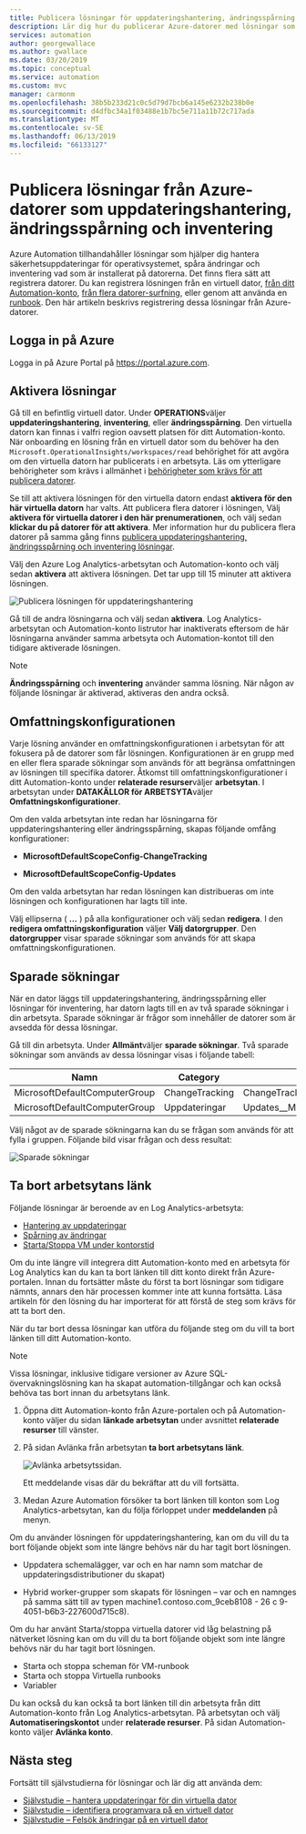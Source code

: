 ```yaml
---
title: Publicera lösningar för uppdateringshantering, ändringsspårning och inventering från en Azure-dator
description: Lär dig hur du publicerar Azure-datorer med lösningar som uppdateringshantering, ändringsspårning och inventering som ingår i Azure Automation.
services: automation
author: georgewallace
ms.author: gwallace
ms.date: 03/20/2019
ms.topic: conceptual
ms.service: automation
ms.custom: mvc
manager: carmonm
ms.openlocfilehash: 38b5b233d21c0c5d79d7bcb6a145e6232b238b0e
ms.sourcegitcommit: d4dfbc34a1f03488e1b7bc5e711a11b72c717ada
ms.translationtype: MT
ms.contentlocale: sv-SE
ms.lasthandoff: 06/13/2019
ms.locfileid: "66133127"
---
```

# <a name="onboard-update-management-change-tracking-and-inventory-solutions-from-an-azure-virtual-machine"></a>Publicera lösningar från Azure-datorer som uppdateringshantering, ändringsspårning och inventering

Azure Automation tillhandahåller lösningar som hjälper dig hantera säkerhetsuppdateringar för operativsystemet, spåra ändringar och inventering vad som är installerat på datorerna. Det finns flera sätt att registrera datorer. Du kan registrera lösningen från en virtuell dator, [från ditt Automation-konto](automation-onboard-solutions-from-automation-account.md), [från flera datorer-surfning](automation-onboard-solutions-from-browse.md), eller genom att använda en [runbook](automation-onboard-solutions.md). Den här artikeln beskrivs registrering dessa lösningar från Azure-datorer.

## <a name="sign-in-to-azure"></a>Logga in på Azure

Logga in på Azure Portal på https://portal.azure.com.

## <a name="enable-the-solutions"></a>Aktivera lösningar

Gå till en befintlig virtuell dator. Under **OPERATIONS**väljer **uppdateringshantering**, **inventering**, eller **ändringsspårning**. Den virtuella datorn kan finnas i valfri region oavsett platsen för ditt Automation-konto. När onboarding en lösning från en virtuell dator som du behöver ha den `Microsoft.OperationalInsights/workspaces/read` behörighet för att avgöra om den virtuella datorn har publicerats i en arbetsyta. Läs om ytterligare behörigheter som krävs i allmänhet i [behörigheter som krävs för att publicera datorer](automation-role-based-access-control.md#onboarding).

Se till att aktivera lösningen för den virtuella datorn endast **aktivera för den här virtuella datorn** har valts. Att publicera flera datorer i lösningen, Välj **aktivera för virtuella datorer i den här prenumerationen**, och välj sedan **klickar du på datorer för att aktivera**. Mer information hur du publicera flera datorer på samma gång finns [publicera uppdateringshantering, ändringsspårning och inventering lösningar](automation-onboard-solutions-from-automation-account.md).

Välj den Azure Log Analytics-arbetsytan och Automation-konto och välj sedan **aktivera** att aktivera lösningen. Det tar upp till 15 minuter att aktivera lösningen.

![Publicera lösningen för uppdateringshantering](media/automation-onboard-solutions-from-vm/onboard-solution.png)

Gå till de andra lösningarna och välj sedan **aktivera**. Log Analytics-arbetsytan och Automation-konto listrutor har inaktiverats eftersom de här lösningarna använder samma arbetsyta och Automation-kontot till den tidigare aktiverade lösningen.

> [!NOTE]
> **Ändringsspårning** och **inventering** använder samma lösning. När någon av följande lösningar är aktiverad, aktiveras den andra också.

## <a name="scope-configuration"></a>Omfattningskonfigurationen

Varje lösning använder en omfattningskonfigurationen i arbetsytan för att fokusera på de datorer som får lösningen. Konfigurationen är en grupp med en eller flera sparade sökningar som används för att begränsa omfattningen av lösningen till specifika datorer. Åtkomst till omfattningskonfigurationer i ditt Automation-konto under **relaterade resurser**väljer **arbetsytan**. I arbetsytan under **DATAKÄLLOR för ARBETSYTA**väljer **Omfattningskonfigurationer**.

Om den valda arbetsytan inte redan har lösningarna för uppdateringshantering eller ändringsspårning, skapas följande omfång konfigurationer:

* **MicrosoftDefaultScopeConfig-ChangeTracking**

* **MicrosoftDefaultScopeConfig-Updates**

Om den valda arbetsytan har redan lösningen kan distribueras om inte lösningen och konfigurationen har lagts till inte.

Välj ellipserna ( **...** ) på alla konfigurationer och välj sedan **redigera**. I den **redigera omfattningskonfiguration** väljer **Välj datorgrupper**. Den **datorgrupper** visar sparade sökningar som används för att skapa omfattningskonfigurationen.

## <a name="saved-searches"></a>Sparade sökningar

När en dator läggs till uppdateringshantering, ändringsspårning eller lösningar för inventering, har datorn lagts till en av två sparade sökningar i din arbetsyta. Sparade sökningar är frågor som innehåller de datorer som är avsedda för dessa lösningar.

Gå till din arbetsyta. Under **Allmänt**väljer **sparade sökningar**. Två sparade sökningar som används av dessa lösningar visas i följande tabell:

|Namn     |Category  |Alias  |
|---------|---------|---------|
|MicrosoftDefaultComputerGroup     |  ChangeTracking       | ChangeTracking__MicrosoftDefaultComputerGroup        |
|MicrosoftDefaultComputerGroup     | Uppdateringar        | Updates__MicrosoftDefaultComputerGroup         |

Välj något av de sparade sökningarna kan du se frågan som används för att fylla i gruppen. Följande bild visar frågan och dess resultat:

![Sparade sökningar](media/automation-onboard-solutions-from-vm/logsearch.png)

## <a name="unlink-workspace"></a>Ta bort arbetsytans länk

Följande lösningar är beroende av en Log Analytics-arbetsyta:

* [Hantering av uppdateringar](automation-update-management.md)
* [Spårning av ändringar](automation-change-tracking.md)
* [Starta/Stoppa VM under kontorstid](automation-solution-vm-management.md)

Om du inte längre vill integrera ditt Automation-konto med en arbetsyta för Log Analytics kan du kan ta bort länken till ditt konto direkt från Azure-portalen.  Innan du fortsätter måste du först ta bort lösningar som tidigare nämnts, annars den här processen kommer inte att kunna fortsätta. Läsa artikeln för den lösning du har importerat för att förstå de steg som krävs för att ta bort den.

När du tar bort dessa lösningar kan utföra du följande steg om du vill ta bort länken till ditt Automation-konto.

> [!NOTE]
> Vissa lösningar, inklusive tidigare versioner av Azure SQL-övervakningslösning kan ha skapat automation-tillgångar och kan också behöva tas bort innan du arbetsytans länk.

1. Öppna ditt Automation-konto från Azure-portalen och på Automation-konto väljer du sidan **länkade arbetsytan** under avsnittet **relaterade resurser** till vänster.

2. På sidan Avlänka från arbetsytan **ta bort arbetsytans länk**.

   ![Avlänka arbetsytssidan](media/automation-onboard-solutions-from-vm/automation-unlink-workspace-blade.png).

   Ett meddelande visas där du bekräftar att du vill fortsätta.

3. Medan Azure Automation försöker ta bort länken till konton som Log Analytics-arbetsytan, kan du följa förloppet under **meddelanden** på menyn.

Om du använder lösningen för uppdateringshantering, kan om du vill du ta bort följande objekt som inte längre behövs när du har tagit bort lösningen.

* Uppdatera schemalägger, var och en har namn som matchar de uppdateringsdistributioner du skapat)

* Hybrid worker-grupper som skapats för lösningen – var och en namnges på samma sätt till av typen machine1.contoso.com_9ceb8108 - 26 c 9-4051-b6b3-227600d715c8).

Om du har använt Starta/stoppa virtuella datorer vid låg belastning på nätverket lösning kan om du vill du ta bort följande objekt som inte längre behövs när du har tagit bort lösningen.

* Starta och stoppa scheman för VM-runbook
* Starta och stoppa Virtuella runbooks
* Variabler

Du kan också du kan också ta bort länken till din arbetsyta från ditt Automation-konto från Log Analytics-arbetsytan. På arbetsytan och välj **Automatiseringskontot** under **relaterade resurser**. På sidan Automation-konto väljer **Avlänka konto**.

## <a name="next-steps"></a>Nästa steg

Fortsätt till självstudierna för lösningar och lär dig att använda dem:

* [Självstudie – hantera uppdateringar för din virtuella dator](automation-tutorial-update-management.md)
* [Självstudie – identifiera programvara på en virtuell dator](automation-tutorial-installed-software.md)
* [Självstudie – Felsök ändringar på en virtuell dator](automation-tutorial-troubleshoot-changes.md)
